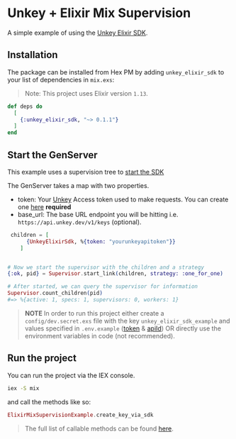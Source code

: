 # Unkey + Elixir Mix Supervision

A simple example of using the [Unkey Elixir SDK](https://github.com/glamboyosa/unkey-elixir-sdk).

## Installation

The package can be installed from Hex PM by adding `unkey_elixir_sdk` to your list of dependencies in `mix.exs`:

> Note: This project uses Elixir version `1.13`.

```elixir
def deps do
  [
    {:unkey_elixir_sdk, "~> 0.1.1"}
  ]
end
```

## Start the GenServer

This example uses a supervision tree to [start the SDK](https://github.com/unkeyed/unkey/blob/135-mix-supervision-tree-example-elixir/examples/elixir_mix_supervision_example/lib/elixir_mix_supervision_example/application.ex)

The GenServer takes a map with two properties.

- token: Your [Unkey](https://unkey.dev) Access token used to make requests. You can create one [here](https://unkey.dev/app/keys) **required**
- base_url: The base URL endpoint you will be hitting i.e. `https://api.unkey.dev/v1/keys` (optional).

```elixir
 children = [
      {UnkeyElixirSdk, %{token: "yourunkeyapitoken"}}
    ]


# Now we start the supervisor with the children and a strategy
{:ok, pid} = Supervisor.start_link(children, strategy: :one_for_one)

# After started, we can query the supervisor for information
Supervisor.count_children(pid)
#=> %{active: 1, specs: 1, supervisors: 0, workers: 1}
```

> **NOTE** In order to run this project either create a `config/dev.secret.exs` file with the key `unkey_elixir_sdk_example` and values specified in `.env.example` ([token](<(https://unkey.dev/app/keys)>) & [apiId](https://unkey.dev/docs/quickstart#4-create-your-first-api-key)) OR directly use the environment variables in code (not recommended).

## Run the project

You can run the project via the IEX console.

```bash
iex -S mix
```

and call the methods like so:

```elixir
ElixirMixSupervisionExample.create_key_via_sdk
```

> The full list of callable methods can be found [here](https://github.com/unkeyed/unkey/blob/135-mix-supervision-tree-example-elixir/examples/elixir_mix_supervision_example/lib/elixir_mix_supervision_example.ex).
